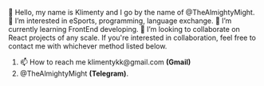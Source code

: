

👋 Hello, my name is Klimenty and I go by the name of @TheAlmightyMight.
👀 I’m interested in eSports, programming, language exchange.
🌱 I’m currently learning FrontEnd developing.</li>
💞️ I’m looking to collaborate on React projects of any scale. If you're interested in collaboration, feel free to contact me with whichever method listed below.
  <ol> 
    <li> 📫 How to reach me klimentykk@gmail.com <b>(Gmail)</b></li>
    <li> @TheAlmightyMight <b>(Telegram)</b>.</li>
  </ol>
